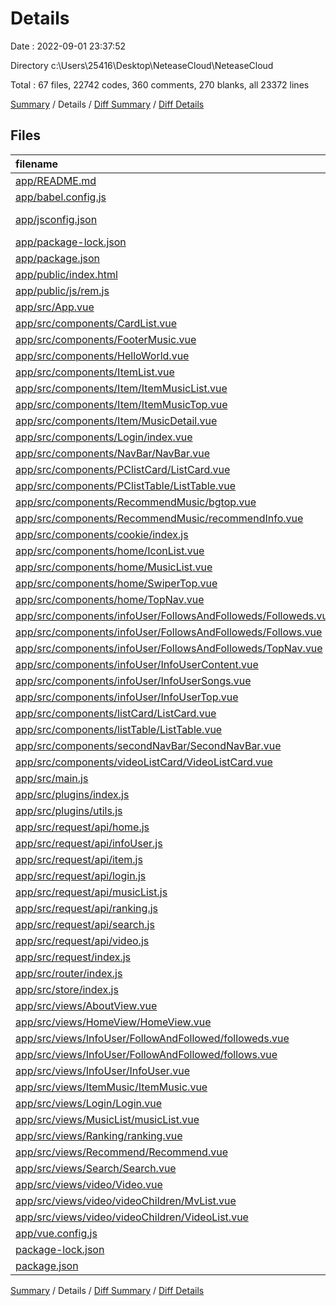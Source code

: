 # Details

Date : 2022-09-01 23:37:52

Directory c:\\Users\\25416\\Desktop\\NeteaseCloud\\NeteaseCloud

Total : 67 files,  22742 codes, 360 comments, 270 blanks, all 23372 lines

[Summary](results.md) / Details / [Diff Summary](diff.md) / [Diff Details](diff-details.md)

## Files
| filename | language | code | comment | blank | total |
| :--- | :--- | ---: | ---: | ---: | ---: |
| [app/README.md](/app/README.md) | Markdown | 15 | 0 | 5 | 20 |
| [app/babel.config.js](/app/babel.config.js) | JavaScript | 15 | 0 | 1 | 16 |
| [app/jsconfig.json](/app/jsconfig.json) | JSON with Comments | 8 | 12 | 0 | 20 |
| [app/package-lock.json](/app/package-lock.json) | JSON | 17,808 | 0 | 1 | 17,809 |
| [app/package.json](/app/package.json) | JSON | 33 | 0 | 1 | 34 |
| [app/public/index.html](/app/public/index.html) | HTML | 19 | 1 | 1 | 21 |
| [app/public/js/rem.js](/app/public/js/rem.js) | JavaScript | 15 | 3 | 0 | 18 |
| [app/src/App.vue](/app/src/App.vue) | Vue | 33 | 0 | 4 | 37 |
| [app/src/components/CardList.vue](/app/src/components/CardList.vue) | Vue | 80 | 0 | 4 | 84 |
| [app/src/components/FooterMusic.vue](/app/src/components/FooterMusic.vue) | Vue | 144 | 7 | 5 | 156 |
| [app/src/components/HelloWorld.vue](/app/src/components/HelloWorld.vue) | Vue | 57 | 0 | 3 | 60 |
| [app/src/components/ItemList.vue](/app/src/components/ItemList.vue) | Vue | 104 | 6 | 3 | 113 |
| [app/src/components/Item/ItemMusicList.vue](/app/src/components/Item/ItemMusicList.vue) | Vue | 92 | 3 | 2 | 97 |
| [app/src/components/Item/ItemMusicTop.vue](/app/src/components/Item/ItemMusicTop.vue) | Vue | 234 | 2 | 4 | 240 |
| [app/src/components/Item/MusicDetail.vue](/app/src/components/Item/MusicDetail.vue) | Vue | 326 | 16 | 5 | 347 |
| [app/src/components/Login/index.vue](/app/src/components/Login/index.vue) | Vue | 105 | 0 | 3 | 108 |
| [app/src/components/NavBar/NavBar.vue](/app/src/components/NavBar/NavBar.vue) | Vue | 81 | 2 | 5 | 88 |
| [app/src/components/PClistCard/ListCard.vue](/app/src/components/PClistCard/ListCard.vue) | Vue | 121 | 7 | 8 | 136 |
| [app/src/components/PClistTable/ListTable.vue](/app/src/components/PClistTable/ListTable.vue) | Vue | 184 | 9 | 18 | 211 |
| [app/src/components/RecommendMusic/bgtop.vue](/app/src/components/RecommendMusic/bgtop.vue) | Vue | 30 | 0 | 3 | 33 |
| [app/src/components/RecommendMusic/recommendInfo.vue](/app/src/components/RecommendMusic/recommendInfo.vue) | Vue | 92 | 1 | 13 | 106 |
| [app/src/components/cookie/index.js](/app/src/components/cookie/index.js) | JavaScript | 22 | 3 | 4 | 29 |
| [app/src/components/home/IconList.vue](/app/src/components/home/IconList.vue) | Vue | 69 | 0 | 4 | 73 |
| [app/src/components/home/MusicList.vue](/app/src/components/home/MusicList.vue) | Vue | 103 | 1 | 5 | 109 |
| [app/src/components/home/SwiperTop.vue](/app/src/components/home/SwiperTop.vue) | Vue | 52 | 6 | 4 | 62 |
| [app/src/components/home/TopNav.vue](/app/src/components/home/TopNav.vue) | Vue | 49 | 0 | 3 | 52 |
| [app/src/components/infoUser/FollowsAndFolloweds/Followeds.vue](/app/src/components/infoUser/FollowsAndFolloweds/Followeds.vue) | Vue | 105 | 13 | 9 | 127 |
| [app/src/components/infoUser/FollowsAndFolloweds/Follows.vue](/app/src/components/infoUser/FollowsAndFolloweds/Follows.vue) | Vue | 84 | 6 | 7 | 97 |
| [app/src/components/infoUser/FollowsAndFolloweds/TopNav.vue](/app/src/components/infoUser/FollowsAndFolloweds/TopNav.vue) | Vue | 75 | 5 | 4 | 84 |
| [app/src/components/infoUser/InfoUserContent.vue](/app/src/components/infoUser/InfoUserContent.vue) | Vue | 61 | 1 | 2 | 64 |
| [app/src/components/infoUser/InfoUserSongs.vue](/app/src/components/infoUser/InfoUserSongs.vue) | Vue | 20 | 0 | 2 | 22 |
| [app/src/components/infoUser/InfoUserTop.vue](/app/src/components/infoUser/InfoUserTop.vue) | Vue | 65 | 1 | 2 | 68 |
| [app/src/components/listCard/ListCard.vue](/app/src/components/listCard/ListCard.vue) | Vue | 122 | 7 | 8 | 137 |
| [app/src/components/listTable/ListTable.vue](/app/src/components/listTable/ListTable.vue) | Vue | 201 | 4 | 16 | 221 |
| [app/src/components/secondNavBar/SecondNavBar.vue](/app/src/components/secondNavBar/SecondNavBar.vue) | Vue | 87 | 1 | 5 | 93 |
| [app/src/components/videoListCard/VideoListCard.vue](/app/src/components/videoListCard/VideoListCard.vue) | Vue | 192 | 11 | 11 | 214 |
| [app/src/main.js](/app/src/main.js) | JavaScript | 20 | 2 | 3 | 25 |
| [app/src/plugins/index.js](/app/src/plugins/index.js) | JavaScript | 9 | 0 | 0 | 9 |
| [app/src/plugins/utils.js](/app/src/plugins/utils.js) | JavaScript | 49 | 13 | 6 | 68 |
| [app/src/request/api/home.js](/app/src/request/api/home.js) | JavaScript | 16 | 10 | 4 | 30 |
| [app/src/request/api/infoUser.js](/app/src/request/api/infoUser.js) | JavaScript | 16 | 10 | 1 | 27 |
| [app/src/request/api/item.js](/app/src/request/api/item.js) | JavaScript | 10 | 5 | 3 | 18 |
| [app/src/request/api/login.js](/app/src/request/api/login.js) | JavaScript | 13 | 8 | 1 | 22 |
| [app/src/request/api/musicList.js](/app/src/request/api/musicList.js) | JavaScript | 7 | 4 | 1 | 12 |
| [app/src/request/api/ranking.js](/app/src/request/api/ranking.js) | JavaScript | 7 | 4 | 1 | 12 |
| [app/src/request/api/search.js](/app/src/request/api/search.js) | JavaScript | 4 | 2 | 4 | 10 |
| [app/src/request/api/video.js](/app/src/request/api/video.js) | JavaScript | 10 | 6 | 2 | 18 |
| [app/src/request/index.js](/app/src/request/index.js) | JavaScript | 11 | 12 | 3 | 26 |
| [app/src/router/index.js](/app/src/router/index.js) | JavaScript | 91 | 26 | 4 | 121 |
| [app/src/store/index.js](/app/src/store/index.js) | JavaScript | 200 | 31 | 3 | 234 |
| [app/src/views/AboutView.vue](/app/src/views/AboutView.vue) | Vue | 5 | 0 | 1 | 6 |
| [app/src/views/HomeView/HomeView.vue](/app/src/views/HomeView/HomeView.vue) | Vue | 23 | 1 | 4 | 28 |
| [app/src/views/InfoUser/FollowAndFollowed/followeds.vue](/app/src/views/InfoUser/FollowAndFollowed/followeds.vue) | Vue | 39 | 12 | 6 | 57 |
| [app/src/views/InfoUser/FollowAndFollowed/follows.vue](/app/src/views/InfoUser/FollowAndFollowed/follows.vue) | Vue | 39 | 5 | 8 | 52 |
| [app/src/views/InfoUser/InfoUser.vue](/app/src/views/InfoUser/InfoUser.vue) | Vue | 241 | 5 | 2 | 248 |
| [app/src/views/ItemMusic/ItemMusic.vue](/app/src/views/ItemMusic/ItemMusic.vue) | Vue | 47 | 8 | 4 | 59 |
| [app/src/views/Login/Login.vue](/app/src/views/Login/Login.vue) | Vue | 11 | 0 | 2 | 13 |
| [app/src/views/MusicList/musicList.vue](/app/src/views/MusicList/musicList.vue) | Vue | 143 | 8 | 2 | 153 |
| [app/src/views/Ranking/ranking.vue](/app/src/views/Ranking/ranking.vue) | Vue | 341 | 10 | 2 | 353 |
| [app/src/views/Recommend/Recommend.vue](/app/src/views/Recommend/Recommend.vue) | Vue | 27 | 0 | 4 | 31 |
| [app/src/views/Search/Search.vue](/app/src/views/Search/Search.vue) | Vue | 104 | 5 | 4 | 113 |
| [app/src/views/video/Video.vue](/app/src/views/video/Video.vue) | Vue | 38 | 1 | 2 | 41 |
| [app/src/views/video/videoChildren/MvList.vue](/app/src/views/video/videoChildren/MvList.vue) | Vue | 155 | 18 | 9 | 182 |
| [app/src/views/video/videoChildren/VideoList.vue](/app/src/views/video/videoChildren/VideoList.vue) | Vue | 120 | 25 | 7 | 152 |
| [app/vue.config.js](/app/vue.config.js) | JavaScript | 14 | 1 | 0 | 15 |
| [package-lock.json](/package-lock.json) | JSON | 24 | 0 | 1 | 25 |
| [package.json](/package.json) | JSON | 5 | 0 | 1 | 6 |

[Summary](results.md) / Details / [Diff Summary](diff.md) / [Diff Details](diff-details.md)